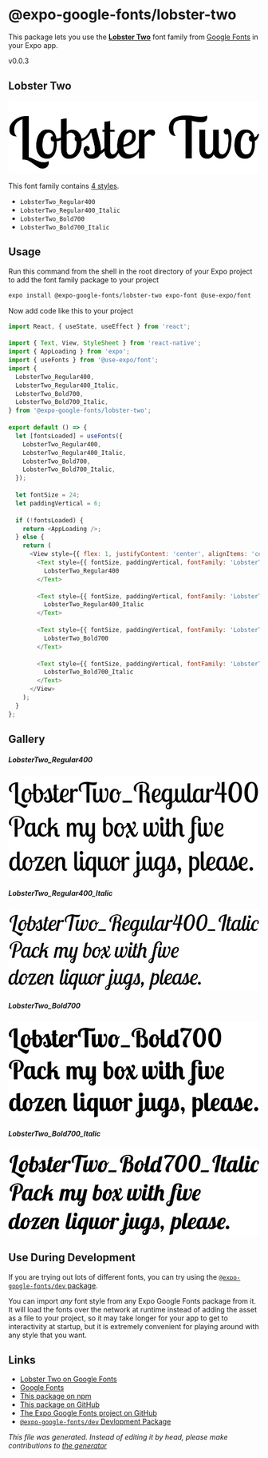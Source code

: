 # @expo-google-fonts/lobster-two

This package lets you use the [**Lobster Two**](https://fonts.google.com/specimen/Lobster+Two) font family from [Google Fonts](https://fonts.google.com/) in your Expo app.

v0.0.3

## Lobster Two

![Lobster Two](./font-family.png)

This font family contains [4 styles](#gallery).

- `LobsterTwo_Regular400`
- `LobsterTwo_Regular400_Italic`
- `LobsterTwo_Bold700`
- `LobsterTwo_Bold700_Italic`

## Usage

Run this command from the shell in the root directory of your Expo project to add the font family package to your project
```sh
expo install @expo-google-fonts/lobster-two expo-font @use-expo/font
```

Now add code like this to your project
```js
import React, { useState, useEffect } from 'react';

import { Text, View, StyleSheet } from 'react-native';
import { AppLoading } from 'expo';
import { useFonts } from '@use-expo/font';
import {
  LobsterTwo_Regular400,
  LobsterTwo_Regular400_Italic,
  LobsterTwo_Bold700,
  LobsterTwo_Bold700_Italic,
} from '@expo-google-fonts/lobster-two';

export default () => {
  let [fontsLoaded] = useFonts({
    LobsterTwo_Regular400,
    LobsterTwo_Regular400_Italic,
    LobsterTwo_Bold700,
    LobsterTwo_Bold700_Italic,
  });

  let fontSize = 24;
  let paddingVertical = 6;

  if (!fontsLoaded) {
    return <AppLoading />;
  } else {
    return (
      <View style={{ flex: 1, justifyContent: 'center', alignItems: 'center' }}>
        <Text style={{ fontSize, paddingVertical, fontFamily: 'LobsterTwo_Regular400' }}>
          LobsterTwo_Regular400
        </Text>

        <Text style={{ fontSize, paddingVertical, fontFamily: 'LobsterTwo_Regular400_Italic' }}>
          LobsterTwo_Regular400_Italic
        </Text>

        <Text style={{ fontSize, paddingVertical, fontFamily: 'LobsterTwo_Bold700' }}>
          LobsterTwo_Bold700
        </Text>

        <Text style={{ fontSize, paddingVertical, fontFamily: 'LobsterTwo_Bold700_Italic' }}>
          LobsterTwo_Bold700_Italic
        </Text>
      </View>
    );
  }
};

```

## Gallery

##### LobsterTwo_Regular400
![LobsterTwo_Regular400](./0c7a1501aa183946996d6a6dd00639131356d161f596511cf06339053570e634.ttf.png)

##### LobsterTwo_Regular400_Italic
![LobsterTwo_Regular400_Italic](./c0dbd5c04e410d8e4da9017651e742b0e62adac50ae9b77ad22cf0407e27e211.ttf.png)

##### LobsterTwo_Bold700
![LobsterTwo_Bold700](./510f984a2bfaf23d533e8c389063fe40f2e0d02c2d16889ff79e565345b3aaa5.ttf.png)

##### LobsterTwo_Bold700_Italic
![LobsterTwo_Bold700_Italic](./37a829bca6d8cab14c9768897a1dafc7fcc08b7b459ba3bd2a2e0dac406eead9.ttf.png)


## Use During Development

If you are trying out lots of different fonts, you can try using the [`@expo-google-fonts/dev` package](https://github.com/expo/google-fonts/tree/master/font-packages/dev#readme).

You can import *any* font style from any Expo Google Fonts package from it. It will load the fonts
over the network at runtime instead of adding the asset as a file to your project, so it may take longer
for your app to get to interactivity at startup, but it is extremely convenient
for playing around with any style that you want.

## Links

- [Lobster Two on Google Fonts](https://fonts.google.com/specimen/Lobster+Two)
- [Google Fonts](https://fonts.google.com/)
- [This package on npm](https://www.npmjs.com/package/@expo-google-fonts/lobster-two)
- [This package on GitHub](https://github.com/expo/google-fonts/tree/master/font-packages/lobster-two)
- [The Expo Google Fonts project on GitHub](https://github.com/expo/google-fonts)
- [`@expo-google-fonts/dev` Devlopment Package](https://github.com/expo/google-fonts/tree/master/font-packages/dev)


*This file was generated. Instead of editing it by head, please make contributions to [the generator](https://github.com/expo/google-fonts/tree/master/packages/generator)*
